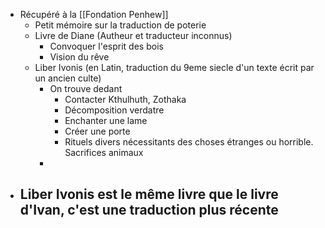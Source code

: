 - Récupéré à la [[Fondation Penhew]]
	- Petit mémoire sur la traduction de poterie
	- Livre de Diane (Autheur et traducteur inconnus)
		- Convoquer l'esprit des bois
		- Vision du rêve
	- Liber Ivonis (en Latin, traduction du 9eme siecle d'un texte écrit par un ancien culte)
		- On trouve dedant
			- Contacter Kthulhuth, Zothaka
			- Décomposition verdatre
			- Enchanter une lame
			- Créer une porte
			- Rituels divers nécessitants des choses étranges ou horrible. Sacrifices animaux
		-
- Liber Ivonis est le même livre que le livre d'Ivan, c'est une traduction plus récente
	-